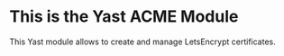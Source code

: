 This is the Yast ACME Module
=============================================

This Yast module allows to create and manage LetsEncrypt certificates.
 
